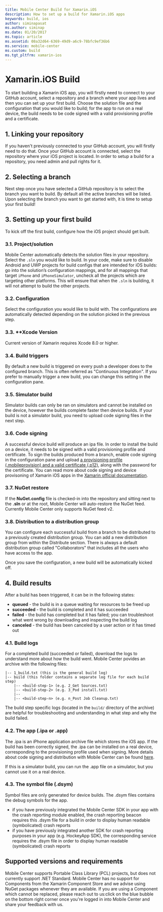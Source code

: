 ```yaml
---
title: Mobile Center Build for Xamarin.iOS
description: How to set up a build for Xamarin.iOS apps
keywords: build, ios
author: siminapasat
ms.author: siminap
ms.date: 01/20/2017
ms.topic: article
ms.assetid: 08a32d64-6369-49d9-a6c9-78bfc9ef36b6
ms.service: mobile-center
ms.custom: build
ms.tgt_pltfrm: xamarin-ios
---
```


# Xamarin.iOS Build

To start building a Xamarin iOS app, you will firstly need to connect to your GitHub account, select a repository and a branch where your app lives and then you can set up your first build. Choose the solution file and the configuration that you would like to build; for the app to run on a real device, the build needs to be code signed with a valid provisioning profile and a certificate.

## 1. Linking your repository
If you haven't previously connected to your GitHub account, you will firstly need to do that. Once your GitHub account is connected, select the repository where your iOS project is located. In order to setup a build for a repository, you need admin and pull rights for it.

## 2. Selecting a branch
Next step once you have selected a GitHub repository is to select the branch you want to build. By default all the active branches will be listed. Upon selecting the branch you want to get started with, it is time to setup your first build!

## 3. Setting up your first build
To kick off the first build, configure how the iOS project should get built.

### 3.1. Project/solution
Mobile Center automatically detects the solution files in your repository. Select the `.sln` you would like to build. In your code, make sure to disable Android and UWP projects for build configs that are intended for iOS builds: go into the solution’s configuration mappings, and for all mappings that target `iPhone` and `iPhoneSimulator`, uncheck all the projects which are targeting other platforms. This will ensure that when the `.sln` is building, it will not attempt to build the other projects.

### 3.2. Configuration
Select the configuration you would like to build with. The configurations are automatically detected depending on the solution picked in the previous step.

### 3.3. **Xcode Version
Current version of Xamarin requires Xcode 8.0 or higher.

### 3.4. Build triggers
By default a new build is triggered on every push a developer does to the configured branch. This is often referred as "Continuous Integration". If you prefer to manually trigger a new build, you can change this setting in the configuration pane.

### 3.5. Simulator build
Simulator builds can only be ran on simulators and cannot be installed on the device, however the builds complete faster then device builds. If your build is not a simulator build, you need to upload code signing files in the next step.

### 3.6. Code signing
A successful device build will produce an ipa file. In order to install the build on a device, it needs to be signed with a valid provisioning profile and certificate. To sign the builds produced from a branch, enable code signing in the configuration pane and upload [a provisioning profile (.mobileprovision) and a valid certificate (.p12)](../code-signing/uploading-files.md), along with the password for the certificate. You can read more about code signing and device provisoning of Xamarin iOS apps in the [Xamarin official documentation](https://developer.xamarin.com/guides/ios/getting_started/installation/device_provisioning/).

### 3.7. NuGet restore
If the **NuGet.config** file is checked-in into the repository and sitting next to the **.sln** or at the root, Mobile Center will auto-restore the NuGet feed. Currently Mobile Center only supports NuGet feed v2.

### 3.8. Distribution to a distribution group
You can configure each successful build from a branch to be distributed to a previously created distribution group. You can add a new distribution group from within the Distribute section. There is always a default distribution group called "Collaborators" that includes all the users who have access to the app.

Once you save the configuration, a new build will be automatically kicked off.

## 4. Build results
After a build has been triggered, it can be in the following states:
* **queued** -  the build is in a queue waiting for resources to be freed up
* **succeeded** - the build is completed and it has succeeded
* **failed** - the build has completed but it has failed; you can troubleshoot what went wrong by downloading and inspecting the build log
* **canceled** - the build has been canceled by a user action or it has timed out

### 4.1. Build logs
For a completed build (succeeded or failed), download the logs to understand more about how the build went. Mobile Center povides an archive with the following files:
```
|-- 1_build.txt (this is the general build log)
|-- build (this folder contains a separate log file for each build step)
    |-- <build-step-1> (e.g. 2_Get Sources.txt)
    |-- <build-step-2> (e.g. 3_Pod install.txt)
    |--
    |-- <build-step-n> (e.g. n_Post Job Cleanup.txt)
```

The build step specific logs (located in the `build/` directory of the archive) are helpful for troubleshooting and understanding in what step and why the build failed.

### 4.2. The app (.ipa or .app)
The .ipa is an iPhone application archive file which stores the iOS app. If the build has been correctly signed, the .ipa can be installed on a real device, corresponding to the provisioning profile used when signing. More details about code signing and distribution with Mobile Center can be found [here](../code-signing/index.md).

If this is a simulator build, you can run the .app file on a simulator, but you cannot use it on a real device.

### 4.3. The symbol file (.dsym)
Symbol files are only generated for device builds.
The .dsym files contains the debug symbols for the app.
* if you have previously integrated the Mobile Center SDK in your app with the crash reporting module enabled, the crash reporting beacon requires this .dsym file for a build in order to display human readable (symbolicated) crash reports
* if you have previously integrated another SDK for crash reporting purposes in your app (e.g. HockeyApp SDK), the corresponding service requires the .dsym file in order to display human readable (symbolicated) crash reports

## Supported versions and requirements
Mobile Center supports Portable Class Library (PCL) projects, but does not currently support .NET Standard.
Mobile Center has no support for Components from the Xamarin Component Store and we advise using NuGet packages whenever they are available. If you are using a Component which cannot be replaced, please reach out to us:click on the blue bubble on the bottom right corner once you're logged in into Mobile Center and share your feedback with us.